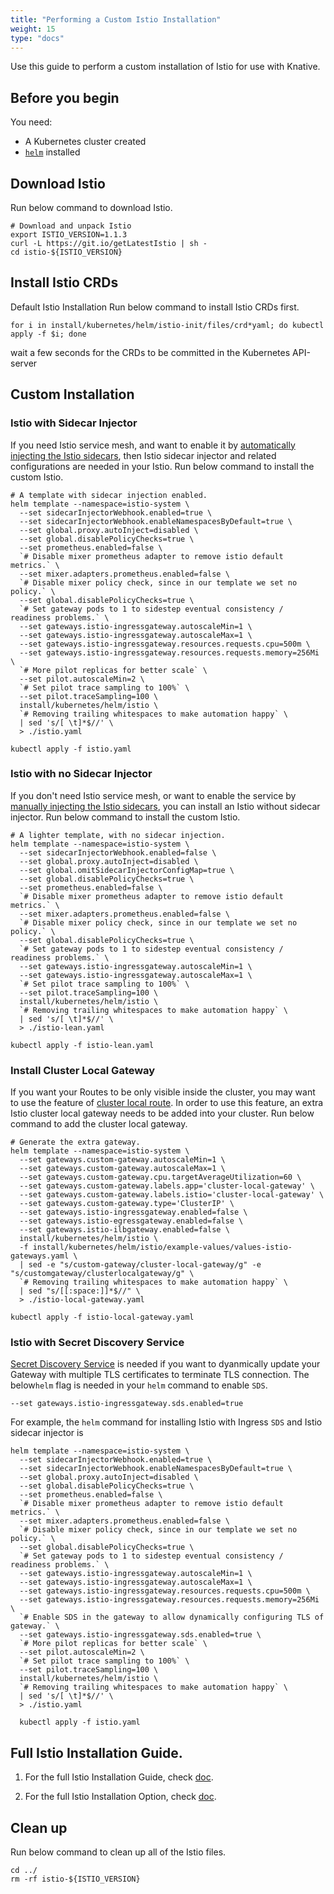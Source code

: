 ```yaml
---
title: "Performing a Custom Istio Installation"
weight: 15
type: "docs"
---
```


Use this guide to perform a custom installation of Istio for use with Knative.

## Before you begin

You need:
- A Kubernetes cluster created
- [`helm`](https://helm.sh/) installed

## Download Istio

Run below command to download Istio.
```shell
# Download and unpack Istio
export ISTIO_VERSION=1.1.3
curl -L https://git.io/getLatestIstio | sh -
cd istio-${ISTIO_VERSION}
```

## Install Istio CRDs 
Default Istio Installation
Run below command to install Istio CRDs first.
```shell
for i in install/kubernetes/helm/istio-init/files/crd*yaml; do kubectl apply -f $i; done
```
wait a few seconds for the CRDs to be committed in the Kubernetes API-server

## Custom Installation

### Istio with Sidecar Injector

If you need Istio service mesh, and want to enable it by [automatically 
injecting the Istio sidecars](https://istio.io/docs/setup/kubernetes/additional-setup/sidecar-injection/#automatic-sidecar-injection), then Istio sidecar injector and related configurations are needed in your Istio. Run 
below command to install the custom Istio.
```shell
# A template with sidecar injection enabled.
helm template --namespace=istio-system \
  --set sidecarInjectorWebhook.enabled=true \
  --set sidecarInjectorWebhook.enableNamespacesByDefault=true \
  --set global.proxy.autoInject=disabled \
  --set global.disablePolicyChecks=true \
  --set prometheus.enabled=false \
  `# Disable mixer prometheus adapter to remove istio default metrics.` \
  --set mixer.adapters.prometheus.enabled=false \
  `# Disable mixer policy check, since in our template we set no policy.` \
  --set global.disablePolicyChecks=true \
  `# Set gateway pods to 1 to sidestep eventual consistency / readiness problems.` \
  --set gateways.istio-ingressgateway.autoscaleMin=1 \
  --set gateways.istio-ingressgateway.autoscaleMax=1 \
  --set gateways.istio-ingressgateway.resources.requests.cpu=500m \
  --set gateways.istio-ingressgateway.resources.requests.memory=256Mi \
  `# More pilot replicas for better scale` \
  --set pilot.autoscaleMin=2 \
  `# Set pilot trace sampling to 100%` \
  --set pilot.traceSampling=100 \
  install/kubernetes/helm/istio \
  `# Removing trailing whitespaces to make automation happy` \
  | sed 's/[ \t]*$//' \
  > ./istio.yaml

kubectl apply -f istio.yaml
```

### Istio with no Sidecar Injector

If you don't need Istio service mesh, or want to enable the service by 
[manually injecting the Istio sidecars](https://istio.io/docs/setup/kubernetes/additional-setup/sidecar-injection/#manual-sidecar-injection), you can install an Istio without sidecar injector. Run below command to install the custom 
Istio.
```shell
# A lighter template, with no sidecar injection.
helm template --namespace=istio-system \
  --set sidecarInjectorWebhook.enabled=false \
  --set global.proxy.autoInject=disabled \
  --set global.omitSidecarInjectorConfigMap=true \
  --set global.disablePolicyChecks=true \
  --set prometheus.enabled=false \
  `# Disable mixer prometheus adapter to remove istio default metrics.` \
  --set mixer.adapters.prometheus.enabled=false \
  `# Disable mixer policy check, since in our template we set no policy.` \
  --set global.disablePolicyChecks=true \
  `# Set gateway pods to 1 to sidestep eventual consistency / readiness problems.` \
  --set gateways.istio-ingressgateway.autoscaleMin=1 \
  --set gateways.istio-ingressgateway.autoscaleMax=1 \
  `# Set pilot trace sampling to 100%` \
  --set pilot.traceSampling=100 \
  install/kubernetes/helm/istio \
  `# Removing trailing whitespaces to make automation happy` \
  | sed 's/[ \t]*$//' \
  > ./istio-lean.yaml

kubectl apply -f istio-lean.yaml
```

### Install Cluster Local Gateway

If you want your Routes to be only visible inside the cluster, you may
want to use the feature of [cluster local route](../docs/serving/cluster-local-route.md). In order to use this feature, an extra Istio
cluster local gateway needs to be added into your cluster. Run below command
to add the cluster local gateway.
```shell
# Generate the extra gateway.
helm template --namespace=istio-system \
  --set gateways.custom-gateway.autoscaleMin=1 \
  --set gateways.custom-gateway.autoscaleMax=1 \
  --set gateways.custom-gateway.cpu.targetAverageUtilization=60 \
  --set gateways.custom-gateway.labels.app='cluster-local-gateway' \
  --set gateways.custom-gateway.labels.istio='cluster-local-gateway' \
  --set gateways.custom-gateway.type='ClusterIP' \
  --set gateways.istio-ingressgateway.enabled=false \
  --set gateways.istio-egressgateway.enabled=false \
  --set gateways.istio-ilbgateway.enabled=false \
  install/kubernetes/helm/istio \
  -f install/kubernetes/helm/istio/example-values/values-istio-gateways.yaml \
  | sed -e "s/custom-gateway/cluster-local-gateway/g" -e "s/customgateway/clusterlocalgateway/g" \
  `# Removing trailing whitespaces to make automation happy` \
  | sed "s/[[:space:]]*$//" \
  > ./istio-local-gateway.yaml

kubectl apply -f istio-local-gateway.yaml
```

### Istio with Secret Discovery Service

[Secret Discovery Service](https://istio.io/docs/tasks/traffic-management/secure-ingress/sds/) is needed if you want to dyanmically update your Gateway 
with multiple TLS certificates to terminate TLS connection. The below`helm` flag is needed in your `helm` command to enable `SDS`.
```
--set gateways.istio-ingressgateway.sds.enabled=true
```
For example, the `helm` command for installing Istio with Ingress `SDS` and 
Istio sidecar injector is
```shell
helm template --namespace=istio-system \
  --set sidecarInjectorWebhook.enabled=true \
  --set sidecarInjectorWebhook.enableNamespacesByDefault=true \
  --set global.proxy.autoInject=disabled \
  --set global.disablePolicyChecks=true \
  --set prometheus.enabled=false \
  `# Disable mixer prometheus adapter to remove istio default metrics.` \
  --set mixer.adapters.prometheus.enabled=false \
  `# Disable mixer policy check, since in our template we set no policy.` \
  --set global.disablePolicyChecks=true \
  `# Set gateway pods to 1 to sidestep eventual consistency / readiness problems.` \
  --set gateways.istio-ingressgateway.autoscaleMin=1 \
  --set gateways.istio-ingressgateway.autoscaleMax=1 \
  --set gateways.istio-ingressgateway.resources.requests.cpu=500m \
  --set gateways.istio-ingressgateway.resources.requests.memory=256Mi \
  `# Enable SDS in the gateway to allow dynamically configuring TLS of gateway.` \
  --set gateways.istio-ingressgateway.sds.enabled=true \
  `# More pilot replicas for better scale` \
  --set pilot.autoscaleMin=2 \
  `# Set pilot trace sampling to 100%` \
  --set pilot.traceSampling=100 \
  install/kubernetes/helm/istio \
  `# Removing trailing whitespaces to make automation happy` \
  | sed 's/[ \t]*$//' \
  > ./istio.yaml

  kubectl apply -f istio.yaml

```

## Full Istio Installation Guide.

1. For the full Istio Installation Guide, check [doc](https://istio.io/docs/setup/kubernetes/).

1. For the full Istio Installation Option, check [doc](https://istio.io/docs/reference/config/installation-options/).

## Clean up
Run below command to clean up all of the Istio files.
```shell
cd ../
rm -rf istio-${ISTIO_VERSION}
```
